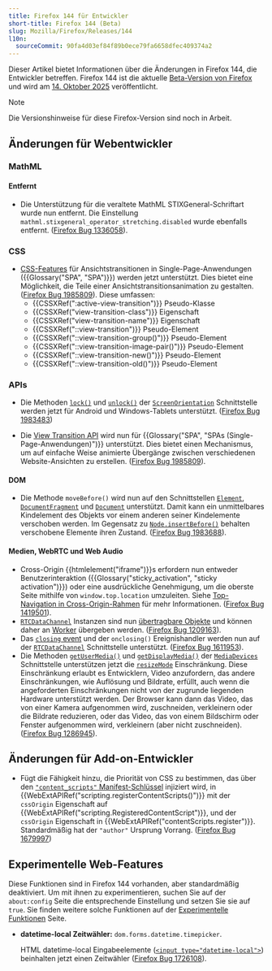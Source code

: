 ```yaml
---
title: Firefox 144 für Entwickler
short-title: Firefox 144 (Beta)
slug: Mozilla/Firefox/Releases/144
l10n:
  sourceCommit: 90fa4d03ef84f89b0ece79fa6658dfec409374a2
---
```


Dieser Artikel bietet Informationen über die Änderungen in Firefox 144, die Entwickler betreffen.
Firefox 144 ist die aktuelle [Beta-Version von Firefox](https://www.firefox.com/en-US/channel/desktop/#beta) und wird am [14. Oktober 2025](https://whattrainisitnow.com/release/?version=144) veröffentlicht.

> [!NOTE]
> Die Versionshinweise für diese Firefox-Version sind noch in Arbeit.

## Änderungen für Webentwickler

### MathML

#### Entfernt

- Die Unterstützung für die veraltete MathML STIXGeneral-Schriftart wurde nun entfernt. Die Einstellung `mathml.stixgeneral_operator_stretching.disabled` wurde ebenfalls entfernt. ([Firefox Bug 1336058](https://bugzil.la/1336058)).

### CSS

- [CSS-Features](/de/docs/Web/API/View_Transition_API#css_additions) für Ansichtstransitionen in Single-Page-Anwendungen ({{Glossary("SPA", "SPA")}}) werden jetzt unterstützt. Dies bietet eine Möglichkeit, die Teile einer Ansichtstransitionsanimation zu gestalten. ([Firefox Bug 1985809](https://bugzil.la/1985809)). Diese umfassen:
  - {{CSSXRef(":active-view-transition")}} Pseudo-Klasse
  - {{CSSXRef("view-transition-class")}} Eigenschaft
  - {{CSSXRef("view-transition-name")}} Eigenschaft
  - {{CSSXRef("::view-transition")}} Pseudo-Element
  - {{CSSXRef("::view-transition-group()")}} Pseudo-Element
  - {{CSSXRef("::view-transition-image-pair()")}} Pseudo-Element
  - {{CSSXRef("::view-transition-new()")}} Pseudo-Element
  - {{CSSXRef("::view-transition-old()")}} Pseudo-Element

### APIs

- Die Methoden [`lock()`](/de/docs/Web/API/ScreenOrientation/lock) und [`unlock()`](/de/docs/Web/API/ScreenOrientation/unlock) der [`ScreenOrientation`](/de/docs/Web/API/ScreenOrientation) Schnittstelle werden jetzt für Android und Windows-Tablets unterstützt. ([Firefox Bug 1983483](https://bugzil.la/1983483))

- Die [View Transition API](/de/docs/Web/API/View_Transition_API) wird nun für {{Glossary("SPA", "SPAs (Single-Page-Anwendungen)")}} unterstützt. Dies bietet einen Mechanismus, um auf einfache Weise animierte Übergänge zwischen verschiedenen Website-Ansichten zu erstellen. ([Firefox Bug 1985809](https://bugzil.la/1985809)).

#### DOM

- Die Methode `moveBefore()` wird nun auf den Schnittstellen [`Element`](/de/docs/Web/API/Element/moveBefore), [`DocumentFragment`](/de/docs/Web/API/DocumentFragment/moveBefore) und [`Document`](/de/docs/Web/API/Document/moveBefore) unterstützt. Damit kann ein unmittelbares Kindelement des Objekts vor einem anderen seiner Kindelemente verschoben werden. Im Gegensatz zu [`Node.insertBefore()`](/de/docs/Web/API/Node/insertBefore) behalten verschobene Elemente ihren Zustand. ([Firefox Bug 1983688](https://bugzil.la/1983688)).

#### Medien, WebRTC und Web Audio

- Cross-Origin {{htmlelement("iframe")}}s erfordern nun entweder Benutzerinteraktion ({{Glossary("sticky_activation", "sticky activation")}}) oder eine ausdrückliche Genehmigung, um die oberste Seite mithilfe von `window.top.location` umzuleiten.
  Siehe [Top-Navigation in Cross-Origin-Rahmen](/de/docs/Web/HTML/Reference/Elements/iframe#top_navigation_in_cross-origin_frames) für mehr Informationen. ([Firefox Bug 1419501](https://bugzil.la/1419501)).
- [`RTCDataChannel`](/de/docs/Web/API/RTCDataChannel) Instanzen sind nun [übertragbare Objekte](/de/docs/Web/API/Web_Workers_API/Transferable_objects) und können daher an [Worker](/de/docs/Web/API/Worker) übergeben werden. ([Firefox Bug 1209163](https://bugzil.la/1209163)).
- Das [`closing` event](/de/docs/Web/API/RTCDataChannel/closing_event) und der `onclosing()` Ereignishandler werden nun auf der [`RTCDataChannel`](/de/docs/Web/API/RTCDataChannel) Schnittstelle unterstützt. ([Firefox Bug 1611953](https://bugzil.la/1611953)).
- Die Methoden [`getUserMedia()`](/de/docs/Web/API/MediaDevices/getUserMedia) und [`getDisplayMedia()`](/de/docs/Web/API/MediaDevices/getDisplayMedia) der [`MediaDevices`](/de/docs/Web/API/MediaDevices) Schnittstelle unterstützen jetzt die [`resizeMode`](/de/docs/Web/API/MediaTrackConstraints#resizemode) Einschränkung.
  Diese Einschränkung erlaubt es Entwicklern, Video anzufordern, das andere Einschränkungen, wie Auflösung und Bildrate, erfüllt, auch wenn die angeforderten Einschränkungen nicht von der zugrunde liegenden Hardware unterstützt werden.
  Der Browser kann dann das Video, das von einer Kamera aufgenommen wird, zuschneiden, verkleinern oder die Bildrate reduzieren, oder das Video, das von einem Bildschirm oder Fenster aufgenommen wird, verkleinern (aber nicht zuschneiden). ([Firefox Bug 1286945](https://bugzil.la/1286945)).

## Änderungen für Add-on-Entwickler

- Fügt die Fähigkeit hinzu, die Priorität von CSS zu bestimmen, das über den [`"content_scripts"` Manifest-Schlüssel](/de/docs/Mozilla/Add-ons/WebExtensions/manifest.json/content_scripts) injiziert wird, in {{WebExtAPIRef("scripting.registerContentScripts()")}} mit der `cssOrigin` Eigenschaft auf {{WebExtAPIRef("scripting.RegisteredContentScript")}}, und der `cssOrigin` Eigenschaft in {{WebExtAPIRef("contentScripts.register")}}. Standardmäßig hat der `"author"` Ursprung Vorrang. ([Firefox Bug 1679997](https://bugzil.la/1679997))

## Experimentelle Web-Features

Diese Funktionen sind in Firefox 144 vorhanden, aber standardmäßig deaktiviert.
Um mit ihnen zu experimentieren, suchen Sie auf der `about:config` Seite die entsprechende Einstellung und setzen Sie sie auf `true`.
Sie finden weitere solche Funktionen auf der [Experimentelle Funktionen](/de/docs/Mozilla/Firefox/Experimental_features) Seite.

- **datetime-local Zeitwähler:** `dom.forms.datetime.timepicker`.

  HTML datetime-local Eingabeelemente ([`<input type="datetime-local">`](/de/docs/Web/HTML/Reference/Elements/input/datetime-local)) beinhalten jetzt einen Zeitwähler ([Firefox Bug 1726108](https://bugzil.la/1726108)).
